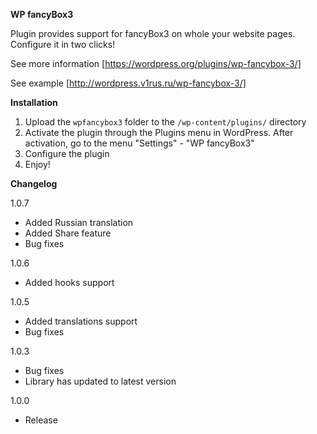 **WP fancyBox3**

Plugin provides support for fancyBox3 on whole your website pages. Configure it in two clicks!

See more information [https://wordpress.org/plugins/wp-fancybox-3/]

See example [http://wordpress.v1rus.ru/wp-fancybox-3/]

**Installation**
1. Upload the `wpfancybox3` folder to the `/wp-content/plugins/` directory
2. Activate the plugin through the Plugins menu in WordPress. After activation, go to the menu "Settings" - "WP fancyBox3"
3. Configure the plugin
4. Enjoy!

**Changelog**

1.0.7
* Added Russian translation
* Added Share feature
* Bug fixes

1.0.6
* Added hooks support

1.0.5
* Added translations support
* Bug fixes

1.0.3
* Bug fixes
* Library has updated to latest version

1.0.0
* Release